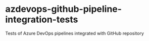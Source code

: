 # azdevops-github-pipeline-integration-tests
Tests of Azure DevOps pipelines integrated with GitHub repository
